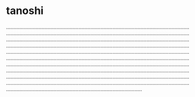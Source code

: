 # tanoshi

....................................................................................................................................................................................................................................................................................................................................................................................................................................................................................................................................................................................................................................................................................................................................................................................................................................................................................................................................................................................................................................................................................................................................................................................................................................................................................................................................................................................